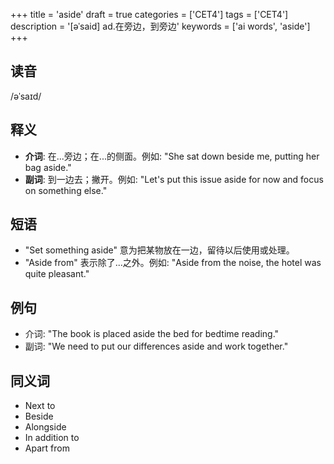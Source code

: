 +++
title = 'aside'
draft = true
categories = ['CET4']
tags = ['CET4']
description = '[əˈsaid] ad.在旁边，到旁边'
keywords = ['ai words', 'aside']
+++

## 读音
/əˈsaɪd/

## 释义
- **介词**: 在...旁边；在...的侧面。例如: "She sat down beside me, putting her bag aside."
- **副词**: 到一边去；撇开。例如: "Let's put this issue aside for now and focus on something else."

## 短语
- "Set something aside" 意为把某物放在一边，留待以后使用或处理。
- "Aside from" 表示除了...之外。例如: "Aside from the noise, the hotel was quite pleasant."

## 例句
- 介词: "The book is placed aside the bed for bedtime reading."
- 副词: "We need to put our differences aside and work together."

## 同义词
- Next to
- Beside
- Alongside
- In addition to
- Apart from
